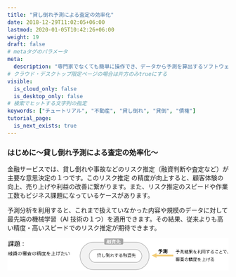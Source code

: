 ```yaml
---
title: "貸し倒れ予測による査定の効率化"
date: 2018-12-29T11:02:05+06:00
lastmod: 2020-01-05T10:42:26+06:00
weight: 19
draft: false
# metaタグのパラメータ
meta:
  description: "専門家でなくても簡単に操作でき、データから予測を算出するソフトウェアPrediction Oneのチュートリアルです。貸し倒れ予測による査定の効率化を例に、Prediction Oneの使い方を説明します。"
# クラウド・デスクトップ限定ページの場合は片方のみtrueにする
visible:
  is_cloud_only: false
  is_desktop_only: false
# 検索でヒットする文字列の指定
keywords: ["チュートリアル", "不動産", "貸し倒れ", "貸倒", "債権"]
tutorial_page:
  is_next_exists: true
---
```


### はじめに～貸し倒れ予測による査定の効率化～

金融サービスでは、貸し倒れや事故などのリスク推定（融資判断や査定など）が主要な意思決定の１つです。このリスク推定 の精度が向上すると、顧客体験の向上、売り上げや利益の改善に繋がります。また、リスク推定のスピードや作業工数もビジネス課題になっているケースがあります。

予測分析を利用すると、これまで扱えていなかった内容や規模のデータに対して最先端の機械学習（AI 技術の１つ）を適用できます。その結果、従来よりも高い精度・高いスピードでのリスク推定が期待できます。

![](img/t_slide2.png)
